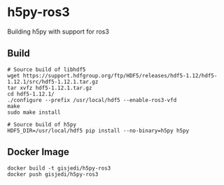 # h5py-ros3
Building h5py with support for ros3

## Build

```
# Source build of libhdf5
wget https://support.hdfgroup.org/ftp/HDF5/releases/hdf5-1.12/hdf5-1.12.1/src/hdf5-1.12.1.tar.gz
tar xvfz hdf5-1.12.1.tar.gz 
cd hdf5-1.12.1/
./configure --prefix /usr/local/hdf5 --enable-ros3-vfd
make
sudo make install

# Source build of h5py
HDF5_DIR=/usr/local/hdf5 pip install --no-binary=h5py h5py
```

## Docker Image

```
docker build -t gisjedi/h5py-ros3
docker push gisjedi/h5py-ros3
```